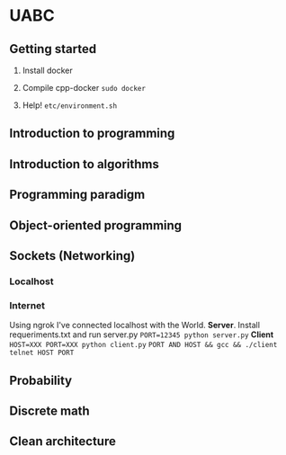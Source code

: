 # UABC

## Getting started
1. Install docker
2. Compile cpp-docker
``
    sudo docker 
``

3. Help!
``
etc/environment.sh
``

## Introduction to programming

## Introduction to algorithms

## Programming paradigm

## Object-oriented programming

## Sockets (Networking)
### Localhost

### Internet
Using ngrok I've connected localhost with the World.
**Server**. Install requeriments.txt and run server.py
``PORT=12345 python server.py``
**Client**
``HOST=XXX PORT=XXX python client.py``
``PORT AND HOST && gcc && ./client``
``telnet HOST PORT``

## Probability

## Discrete math

## Clean architecture
